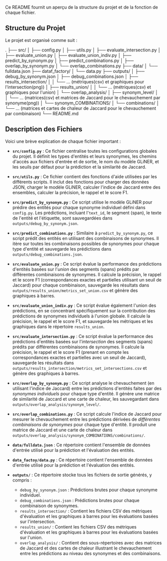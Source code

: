 Ce README fournit un aperçu de la structure du projet et de la fonction de chaque fichier.

## Structure du Projet

Le projet est organisé comme suit :

.
├── src/
│ ├── config.py
│ ├── utils.py
│ ├── evaluate_intersection.py
│ ├── evaluate_union.py
│ ├── evaluate_union_indiv.py
│ ├── predict_by_synonym.py
│ ├── predict_combinations.py
│ ├── overlap_by_synonym.py
│ └── overlap_combinations.py
├── data/
│ └── fulldata.json
├── dataf_factory/
│ └── data.py
├── outputs/
│ ├── debug_by_synonym.json
│ ├── debug_combinations.json
│ ├── results_intersection/
│ │ └── ... (métriques(csv) et graphiques pour l'intersection(png))
│ ├── results_union/
│ │ └── ... (métriques(csv) et graphiques pour l'union)
│ └── overlap_analysis/
│   	 ├── synonym_level/
│   	 │        └── ... (matrices(csv) et matrices de Jaccard pour le chevauchement par synonyme(png))
│   	 └── synonym_COMBINATIONS/
│             		└── combinations/
│                      		└── ... (matrices et cartes de chaleur de Jaccard pour le chevauchement par combinaison)
└── README.md


## Description des Fichiers

Voici une brève explication de chaque fichier important :

* **`src/config.py`** : Ce fichier centralise toutes les configurations globales du projet. Il définit les types d'entités et leurs synonymes, les chemins d'accès aux fichiers d'entrée et de sortie, le nom du modèle GLiNER, et les seuils par défaut pour la prédiction et la similarité de Jaccard.

* **`src/utils.py`** : Ce fichier  contient des fonctions d'aide utilisées par les différents scripts. Il inclut des fonctions pour charger des données JSON, charger le modèle GLiNER, calculer l'indice de Jaccard entre des ensembles, calculer la précision, le rappel et le score F1.

* **`src/predict_by_synonym.py`** : Ce script utilise le modèle GLiNER pour prédire des entités pour chaque synonyme individuel défini dans `config.py`. Les prédictions, incluant l'`text_id`, le segment (span), le texte de l'entité et l'étiquette, sont sauvegardées dans `outputs/debug_by_synonym.json`.

* **`src/predict_combinations.py`** : Similaire à `predict_by_synonym.py`, ce script prédit des entités en utilisant des combinaisons de synonymes. Il itère sur toutes les combinaisons possibles de synonymes pour chaque type d'entité et sauvegarde les prédictions dans `outputs/debug_combinations.json`.

* **`src/evaluate_union.py`** : Ce script évalue la performance des prédictions d'entités basées sur l'*union* des segments (spans) prédits par différentes combinaisons de synonymes. Il calcule la précision, le rappel et le score F1 (correspondances exactes et partielles utilisant un seuil de Jaccard) pour chaque combinaison, sauvegarde les résultats dans `outputs/results_union/metrics_set_union.csv` et génère des graphiques à barres.

* **`src/evaluate_union_indiv.py`** : Ce script évalue également l'union des prédictions, en se concentrant spécifiquement sur la contribution des prédictions de synonymes individuels à l'union globale. Il calcule la précision, le rappel et le score F1, et sauvegarde les métriques et les graphiques dans le répertoire `results_union`.

* **`src/evaluate_intersection.py`** : Ce script évalue la performance des prédictions d'entités basées sur l'*intersection* des segments (spans) prédits par différentes combinaisons de synonymes. Il calcule la précision, le rappel et le score F1 (prenant en compte les correspondances exactes et partielles avec un seuil de Jaccard), sauvegarde les résultats dans `outputs/results_intersection/metrics_set_intersections.csv` et génère des graphiques à barres.

* **`src/overlap_by_synonym.py`** : Ce script analyse le chevauchement (en utilisant l'indice de Jaccard) entre les prédictions d'entités faites par des *synonymes individuels* pour chaque type d'entité. Il génère une matrice de similarité de Jaccard et une carte de chaleur, les sauvegardant dans `outputs/overlap_analysis/synonym_level/`.

* **`src/overlap_combinations.py`** : Ce script calcule l'indice de Jaccard pour mesurer le chevauchement entre les prédictions dérivées de *différentes combinaisons de synonymes* pour chaque type d'entité. Il produit une matrice de Jaccard et une carte de chaleur dans `outputs/overlap_analysis/synonym_COMBINATIONS/combinations/`.

* **`data/fulldata.json`** : Ce répertoire contient l'ensemble de données d'entrée utilisé pour la prédiction et l'évaluation des entités.
* **`data_factoy/data.py`** : Ce répertoire contient l'ensemble de données d'entrée utilisé pour la prédiction et l'évaluation des entités.

* **`outputs/`** : Ce répertoire stocke tous les fichiers de sortie générés, y compris :
    * `debug_by_synonym.json` : Prédictions brutes pour chaque synonyme individuel.
    * `debug_combinations.json` : Prédictions brutes pour chaque combinaison de synonymes.
    * `results_intersection/` : Contient les fichiers CSV des métriques d'évaluation et les graphiques à barres pour les évaluations basées sur l'intersection.
    * `results_union/` : Contient les fichiers CSV des métriques d'évaluation et les graphiques à barres pour les évaluations basées sur l'union.
    * `overlap_analysis/` : Contient des sous-répertoires avec des matrices de Jaccard et des cartes de chaleur illustrant le chevauchement entre les prédictions au niveau des synonymes et des combinaisons.

